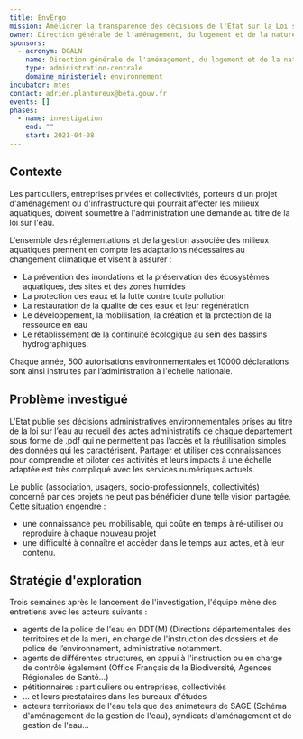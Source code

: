 ```yaml
---
title: EnvErgo
mission: Améliorer la transparence des décisions de l'État sur la Loi sur l'Eau
owner: Direction générale de l'aménagement, du logement et de la nature (DGALN)
sponsors:
  - acronym: DGALN
    name: Direction générale de l'aménagement, du logement et de la nature (DGALN)
    type: administration-centrale
    domaine_ministeriel: environnement
incubator: mtes
contact: adrien.plantureux@beta.gouv.fr
events: []
phases:
  - name: investigation
    end: ""
    start: 2021-04-08
---
```

## Contexte

Les particuliers, entreprises privées et collectivités, porteurs d'un projet d'aménagement ou d'infrastructure qui pourrait affecter les milieux aquatiques, doivent soumettre à l'administration une demande au titre de la loi sur l'eau.

L'ensemble des réglementations et de la gestion associée des milieux aquatiques prennent en compte les adaptations nécessaires au changement climatique et visent à assurer :

* La prévention des inondations et la préservation des écosystèmes aquatiques, des sites et des zones humides
* La protection des eaux et la lutte contre toute pollution
* La restauration de la qualité de ces eaux et leur régénération
* Le développement, la mobilisation, la création et la protection de la ressource en eau
* Le rétablissement de la continuité écologique au sein des bassins hydrographiques.

Chaque année, 500 autorisations environnementales et 10000 déclarations sont ainsi instruites par l’administration à l'échelle nationale.



## Problème investigué

L’Etat publie ses décisions administratives environnementales prises au titre de la loi sur l’eau au recueil des actes administratifs de chaque département sous forme de .pdf qui ne permettent pas l’accès et la réutilisation simples des données qui les caractérisent. Partager et utiliser ces connaissances pour comprendre et piloter ces activités et leurs impacts à une échelle adaptée est très compliqué avec les services numériques actuels.

Le public (association, usagers, socio-professionnels, collectivités) concerné par ces projets ne peut pas bénéficier d’une telle vision partagée. Cette situation engendre : 

* une connaissance peu mobilisable, qui coûte en temps à ré-utiliser ou reproduire à chaque nouveau projet
* une difficulté à connaître et accéder dans le temps aux actes, et à leur contenu.



## Stratégie d'exploration

Trois semaines après le lancement de l'investigation, l'équipe mène des entretiens avec les acteurs suivants :

* agents de la police de l'eau en DDT(M) (Directions départementales des territoires et de la mer), en charge de l'instruction des dossiers et de police de l’environnement, administrative notamment.
* agents de différentes structures, en appui à l'instruction ou en charge de contrôle également (Office Français de la Biodiversité, Agences Régionales de Santé...)
* pétitionnaires : particuliers ou entreprises, collectivités
* ... et leurs prestataires dans les bureaux d'études
* acteurs territoriaux de l'eau tels que des animateurs de SAGE (Schéma d'aménagement de la gestion de l'eau), syndicats d'aménagement et de gestion de l'eau...
